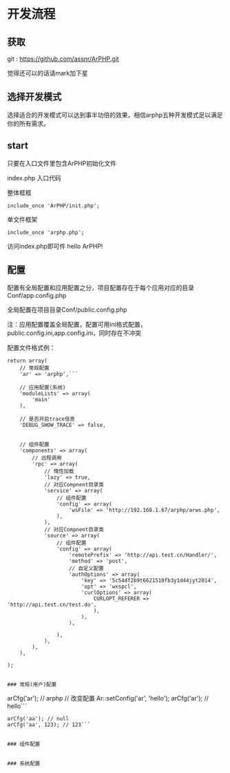 # 开发流程


## 获取



git : https://github.com/assnr/ArPHP.git

觉得还可以的话请mark加下星



## 选择开发模式

选择适合的开发模式可以达到事半功倍的效果，相信arphp五种开发模式足以满足你的所有需求。


## start


只要在入口文件里包含ArPHP初始化文件 


index.php  入口代码

整体框框

```include_once 'ArPHP/init.php';```


单文件框架

```include_once 'arphp.php';```

访问index.php即可件 hello ArPHP!

## 配置

配置有全局配置和应用配置之分，项目配置存在于每个应用对应的目录Conf/app.config.php

全局配置在项目目录Conf/public.config.php 

注：应用配置覆盖全局配置，配置可用ini格式配置，public.config.ini,app.config.ini，同时存在不冲突


配置文件格式例：
```
return array(
    // 常规配置
    'ar' => 'arphp',```

    // 应用配置(系统)
    'moduleLists' => array(
        'main'
    ),

    // 是否开启trace信息
    'DEBUG_SHOW_TRACE' => false,


    // 组件配置
    'components' => array(
        // 远程调用
        'rpc' => array(
            // 惰性加载
            'lazy' => true,
            // 对应Compnent目录类
            'service' => array(
                // 组件配置
                'config' => array(
                    'wsFile' => 'http://192.168.1.67/arphp/arws.php',
                ),
            ),
            // 对应Compnent目录类
            'source' => array(
                // 组件配置
                'config' => array(
                    'remotePrefix' => 'http://api.test.cn/Handler/',
                    'method' => 'post',
                    // 自定义配置
                    'authOptions' => array(
                        'key' => '5c54df2b9t6621510fb3y1d44jyt2014',
                        'opt' => 'wxspcl',
                        'curlOptions' => array(
                            CURLOPT_REFERER => 'http://api.test.cn/test.do',
                            ),
                        ),
                    ),

                ),
            ),
        ), 
    ),

);


### 常规(用户)配置
```
arCfg('ar'); // arphp
// 改变配置
Ar::setConfig('ar', 'hello');
arCfg('ar'); // hello```
```
arCfg('aa'); // null
arCfg('aa', 123); // 123```


### 组件配置


### 系统配置








